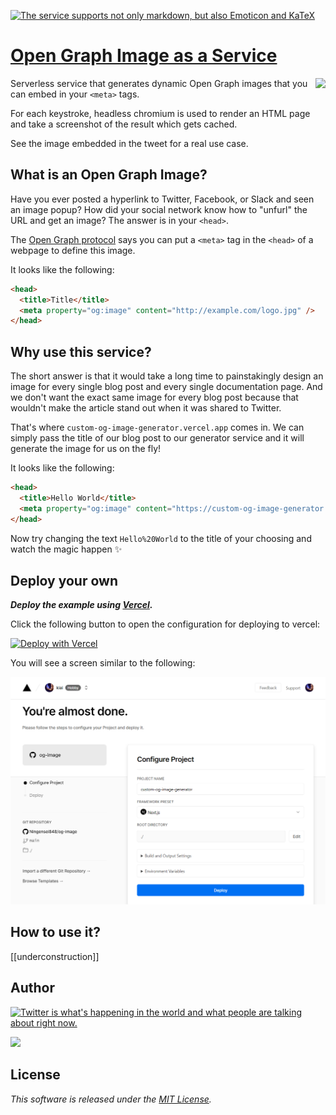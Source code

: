 [![The service supports not only markdown, but also Emoticon and KaTeX](https://custom-og-image-generator.vercel.app/api/This%20%60App%60%20supports%20not%20only%20**Markdown**%2C%20_but%20also_%3Cbr%20%2F%3E**Emoji**%20%F0%9F%8E%89%F0%9F%8E%8A%F0%9F%8D%BE%F0%9F%A5%B3%20_and_%3Cbr%20%2F%3E%20%24%5CKaTeX%24.png?theme=light&timestamp=&title=This+%60App%60+supports+not+only+**Markdown**%2C+_but+also_%3Cbr+%2F%3E**Emoji**+%F0%9F%8E%89%F0%9F%8E%8A%F0%9F%8D%BE%F0%9F%A5%B3+_and_%3Cbr+%2F%3E+%24%5CKaTeX%24&logo=https%3A%2F%2Fgithub.githubassets.com%2Fimages%2Fmona-loading-default-static.svg&aka=%40octocat&site=Ningensei848%2Fog-image)](https://custom-og-image-generator.vercel.app/)

# [Open Graph Image as a Service](https://custom-og-image-generator.vercel.app/)

<a href="https://twitter.com/vercel">
    <img align="right" src="https://og-image.vercel.app/tweet.png" height="300" />
</a>

Serverless service that generates dynamic Open Graph images that you can embed in your `<meta>` tags.

For each keystroke, headless chromium is used to render an HTML page and take a screenshot of the result which gets cached.

See the image embedded in the tweet for a real use case.

## What is an Open Graph Image?

Have you ever posted a hyperlink to Twitter, Facebook, or Slack and seen an image popup?
How did your social network know how to "unfurl" the URL and get an image?
The answer is in your `<head>`.

The [Open Graph protocol](http://ogp.me) says you can put a `<meta>` tag in the `<head>` of a webpage to define this image.

It looks like the following:

```html
<head>
  <title>Title</title>
  <meta property="og:image" content="http://example.com/logo.jpg" />
</head>
```

## Why use this service?

The short answer is that it would take a long time to painstakingly design an image for every single blog post and every single documentation page. And we don't want the exact same image for every blog post because that wouldn't make the article stand out when it was shared to Twitter.

That's where `custom-og-image-generator.vercel.app` comes in. We can simply pass the title of our blog post to our generator service and it will generate the image for us on the fly!

It looks like the following:

```html
<head>
  <title>Hello World</title>
  <meta property="og:image" content="https://custom-og-image-generator.vercel.app/api/**Hello**%20World.png" />
</head>
```

Now try changing the text `Hello%20World` to the title of your choosing and watch the magic happen ✨

## Deploy your own

_**Deploy the example using [Vercel](https://vercel.com?utm_source=github&utm_medium=readme).**_

Click the following button to open the configuration for deploying to vercel:

[![Deploy with Vercel](https://vercel.com/button)](https://vercel.com/new/git/external?repository-url=https://github.com/Ningensei848/og-image&project-name=og-image&repository-name=og-image)

You will see a screen similar to the following:

![the configuration page for deploying to vercel](.github/images/configure-project.png)

## How to use it?

[[underconstruction]]

## Author

[![Twitter is what's happening in the world and what people are talking about right now.](https://img.shields.io/badge/@Ningensei848-%231DA1F2.svg?&style=for-the-badge&logo=twitter&logoColor=white)](https://twitter.com/Ningensei848)

[![](https://img.shields.io/badge/k.kubokawa@klis.tsukuba.ac.jp-%23757575.svg?&style=for-the-badge&logo=gmail&logoColor=EA4335)](mailto:k.kubokawa@klis.tsukuba.ac.jp)

## License

_This software is released under the [MIT License](LICENSE)._

